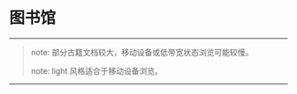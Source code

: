 # 图书馆
---

> note: 部分古籍文档较大，移动设备或低带宽状态浏览可能较慢。
>
> note: light 风格适合于移动设备浏览。

---


<script  type="text/javascript" src="list.js"></script>

<script type="text/javascript" src="/assets/date.js"></script>

<script type="text/javascript" src="/assets/common.js"></script>

<script type="text/javascript">
	cleanPage();
    window.onload = function() {
        var span = document.createElement("span");
        var table = document.getElementsByClassName("main-content")[0];
        showList(list, table);
        showDate(span);
        table.appendChild(span);
    }
	
</script>

